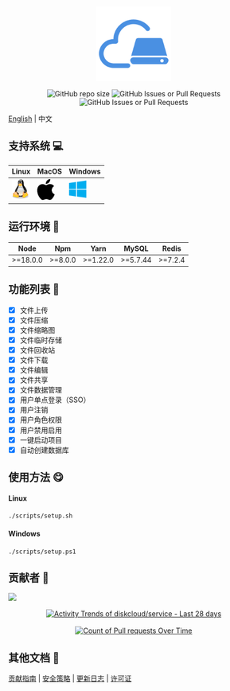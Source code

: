 <p align="center">
  <a href="https://github.com/diskcloud/service">
    <img width="150" src="./public/logo.png">
  </a>
</p>

<p align="center">
<img alt="GitHub repo size" src="https://img.shields.io/github/repo-size/diskcloud/service">
<img alt="GitHub Issues or Pull Requests" src="https://img.shields.io/github/issues-pr/diskcloud/service">
<img alt="GitHub Issues or Pull Requests" src="https://img.shields.io/github/issues/diskcloud/service">
</p>

[English](./README.md) | 中文

## 支持系统 💻

| Linux                                                                | MacOS                                                                | Windows                                                                  |
| -------------------------------------------------------------------- | -------------------------------------------------------------------- | ------------------------------------------------------------------------ |
| <img alt="Linux" width="35" src="./public/support-system/linux.svg"> | <img alt="MacOS" width="35" src="./public/support-system/macos.svg"> | <img alt="Windows" width="35" src="./public/support-system/windows.svg"> |

## 运行环境 📍

| Node     | Npm     | Yarn     | MySQL    | Redis   |
| -------- | ------- | -------- | -------- | ------- |
| >=18.0.0 | >=8.0.0 | >=1.22.0 | >=5.7.44 | >=7.2.4 |

## 功能列表 📃

- [x] 文件上传
- [x] 文件压缩
- [x] 文件缩略图
- [x] 文件临时存储
- [x] 文件回收站
- [x] 文件下载
- [x] 文件编辑
- [x] 文件共享
- [x] 文件数据管理
- [x] 用户单点登录（SSO）
- [x] 用户注销
- [x] 用户角色权限
- [x] 用户禁用启用
- [x] 一键启动项目
- [x] 自动创建数据库

## 使用方法 😋

#### Linux

```shell
./scripts/setup.sh
```

#### Windows

```shell
./scripts/setup.ps1
```

## 贡献者 💪

<a href="https://github.com/diskcloud/service/graphs/contributors"><img src="https://opencollective.com/diskcloud/contributors.svg" /></a>

<a href="https://next.ossinsight.io/widgets/official/compose-activity-trends?repo_id=820362952" target="_blank" style="display: block" align="center">
  <picture>
    <source media="(prefers-color-scheme: dark)" srcset="https://next.ossinsight.io/widgets/official/compose-activity-trends/thumbnail.png?repo_id=820362952&image_size=auto&color_scheme=dark">
      <img alt="Activity Trends of diskcloud/service - Last 28 days" src="https://next.ossinsight.io/widgets/official/compose-activity-trends/thumbnail.png?repo_id=820362952&image_size=auto&color_scheme=light" height="auto">
  </picture>
</a>
<br />
<a href="https://next.ossinsight.io/widgets/official/analyze-org-activity-efficiency?owner_id=11855343&period=past_28_days&activity=pull-requests" target="_blank" style="display: block" align="center">
  <picture>
    <source  media="(prefers-color-scheme: dark)" srcset="https://next.ossinsight.io/widgets/official/analyze-org-activity-efficiency/thumbnail.png?owner_id=11855343&period=past_28_days&activity=pull-requests&image_size=3x9&color_scheme=dark">
      <img alt="Count of Pull requests Over Time" src="https://next.ossinsight.io/widgets/official/analyze-org-activity-efficiency/thumbnail.png?owner_id=11855343&period=past_28_days&activity=pull-requests&image_size=3x9&color_scheme=light" height="auto">
  </picture>
</a>

## 其他文档 📖

[贡献指南](./CONTRIBUTING.md) | [安全策略](./SECURITY.md) | [更新日志](./CHANGELOG.md) | [许可证](./LICENSE)
